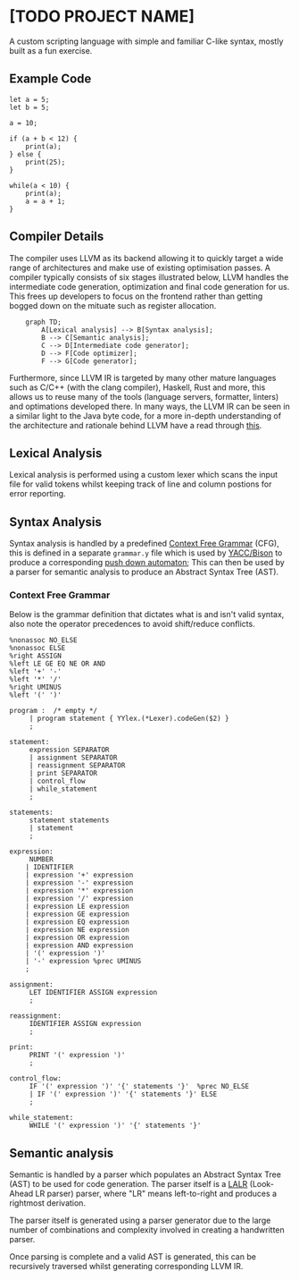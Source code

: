 # [TODO PROJECT NAME]

A custom scripting language with simple and familiar C-like syntax, mostly built as a fun exercise.

## Example Code

```code
let a = 5;
let b = 5;

a = 10;

if (a + b < 12) {
    print(a);
} else {
    print(25);
}

while(a < 10) {
    print(a);
    a = a + 1;
}
```

## Compiler Details

The compiler uses LLVM as its backend allowing it to quickly target a wide range of architectures and make use of existing optimisation passes. A compiler typically consists of six stages illustrated below, LLVM handles the intermediate code generation, optimization and final code generation for us. This frees up developers to focus on the frontend rather than getting bogged down on the mituate such as register allocation.

```mermaid
    graph TD;
        A[Lexical analysis] --> B[Syntax analysis];
        B --> C[Semantic analysis];
        C --> D[Intermediate code generator];
        D --> F[Code optimizer];
        F --> G[Code generator];
```

Furthermore, since LLVM IR is targeted by many other mature languages such as C/C++ (with the clang compiler), Haskell, Rust and more, this allows us to reuse many of the tools (language servers, formatter, linters) and optimations developed there. In many ways, the LLVM IR can be seen in a similar light to the Java byte code, for a more in-depth understanding of the architecture and rationale behind LLVM have a read through [this](http://www.aosabook.org/en/llvm.html).

## Lexical Analysis

Lexical analysis is performed using a custom lexer which scans the input file for valid tokens whilst keeping track of line and column postions for error reporting.

## Syntax Analysis

Syntax analysis is handled by a predefined [Context Free Grammar](https://en.wikipedia.org/wiki/Context-free_grammar) (CFG), this is defined in a separate `grammar.y` file which is used by [YACC/Bison](https://www.gnu.org/software/bison/) to produce a corresponding [push down automaton](https://en.wikipedia.org/wiki/Pushdown_automaton); This can then be used by a parser for semantic analysis to produce an Abstract Syntax Tree (AST).

### Context Free Grammar

Below is the grammar definition that dictates what is and isn't valid syntax, also note the operator precedences to avoid shift/reduce conflicts.

```
%nonassoc NO_ELSE
%nonassoc ELSE
%right ASSIGN
%left LE GE EQ NE OR AND
%left '+' '-'
%left '*' '/'
%right UMINUS
%left '(' ')'

program :  /* empty */
     | program statement { YYlex.(*Lexer).codeGen($2) } 
     ;

statement:
     expression SEPARATOR
     | assignment SEPARATOR
     | reassignment SEPARATOR
     | print SEPARATOR
     | control_flow
     | while_statement
     ;

statements:
     statement statements
     | statement
     ;

expression:
     NUMBER 
    | IDENTIFIER 
    | expression '+' expression 
    | expression '-' expression 
    | expression '*' expression 
    | expression '/' expression 
    | expression LE expression 
    | expression GE expression 
    | expression EQ expression 
    | expression NE expression 
    | expression OR expression 
    | expression AND expression 
    | '(' expression ')'  
    | '-' expression %prec UMINUS 
    ;
    
assignment:
     LET IDENTIFIER ASSIGN expression 
     ;

reassignment:
     IDENTIFIER ASSIGN expression 
     ;

print:
     PRINT '(' expression ')' 
     ;

control_flow:
     IF '(' expression ')' '{' statements '}'  %prec NO_ELSE 
     | IF '(' expression ')' '{' statements '}' ELSE 
     ;

while_statement:
     WHILE '(' expression ')' '{' statements '}' 
```

## Semantic analysis

Semantic is handled by a parser which populates an Abstract Syntax Tree (AST) to be used for code generation. The parser itself is a [LALR](https://en.wikipedia.org/wiki/LALR_parser) (Look-Ahead LR parser) parser, where "LR" means left-to-right and produces a rightmost derivation.

The parser itself is generated using a parser generator due to the large number of combinations and complexity involved in creating a handwritten parser.

Once parsing is complete and a valid AST is generated, this can be recursively traversed whilst generating corresponding LLVM IR.

